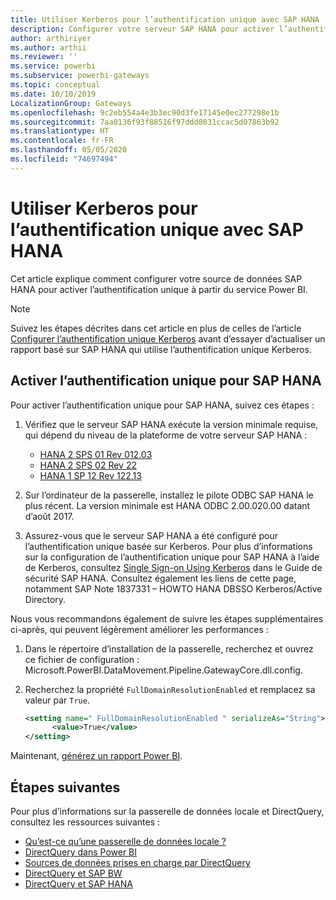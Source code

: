 ```yaml
---
title: Utiliser Kerberos pour l’authentification unique avec SAP HANA
description: Configurer votre serveur SAP HANA pour activer l’authentification unique à partir du service Power BI
author: arthiriyer
ms.author: arthii
ms.reviewer: ''
ms.service: powerbi
ms.subservice: powerbi-gateways
ms.topic: conceptual
ms.date: 10/10/2019
LocalizationGroup: Gateways
ms.openlocfilehash: 9c2eb554a4e3b3ec90d3fe17145e0ec277298e1b
ms.sourcegitcommit: 7aa0136f93f88516f97ddd8031ccac5d07863b92
ms.translationtype: HT
ms.contentlocale: fr-FR
ms.lasthandoff: 05/05/2020
ms.locfileid: "74697494"
---
```

# <a name="use-kerberos-for-single-sign-on-sso-to-sap-hana"></a>Utiliser Kerberos pour l’authentification unique avec SAP HANA

Cet article explique comment configurer votre source de données SAP HANA pour activer l’authentification unique à partir du service Power BI.

> [!NOTE]
> Suivez les étapes décrites dans cet article en plus de celles de l’article [Configurer l’authentification unique Kerberos](service-gateway-sso-kerberos.md) avant d’essayer d’actualiser un rapport basé sur SAP HANA qui utilise l’authentification unique Kerberos.

## <a name="enable-sso-for-sap-hana"></a>Activer l’authentification unique pour SAP HANA

Pour activer l’authentification unique pour SAP HANA, suivez ces étapes :

1. Vérifiez que le serveur SAP HANA exécute la version minimale requise, qui dépend du niveau de la plateforme de votre serveur SAP HANA :
   - [HANA 2 SPS 01 Rev 012.03](https://launchpad.support.sap.com/#/notes/2557386)
   - [HANA 2 SPS 02 Rev 22](https://launchpad.support.sap.com/#/notes/2547324)
   - [HANA 1 SP 12 Rev 122.13](https://launchpad.support.sap.com/#/notes/2528439)

2. Sur l’ordinateur de la passerelle, installez le pilote ODBC SAP HANA le plus récent. La version minimale est HANA ODBC 2.00.020.00 datant d’août 2017.

3. Assurez-vous que le serveur SAP HANA a été configuré pour l’authentification unique basée sur Kerberos. Pour plus d’informations sur la configuration de l’authentification unique pour SAP HANA à l’aide de Kerberos, consultez [Single Sign-on Using Kerberos](https://help.sap.com/viewer/b3ee5778bc2e4a089d3299b82ec762a7/2.0.03/1885fad82df943c2a1974f5da0eed66d.html) dans le Guide de sécurité SAP HANA. Consultez également les liens de cette page, notamment SAP Note 1837331 – HOWTO HANA DBSSO Kerberos/Active Directory.

Nous vous recommandons également de suivre les étapes supplémentaires ci-après, qui peuvent légèrement améliorer les performances :

1. Dans le répertoire d’installation de la passerelle, recherchez et ouvrez ce fichier de configuration : Microsoft.PowerBI.DataMovement.Pipeline.GatewayCore.dll.config.

2. Recherchez la propriété `FullDomainResolutionEnabled` et remplacez sa valeur par `True`.

    ```xml
    <setting name=" FullDomainResolutionEnabled " serializeAs="String">
          <value>True</value>
    </setting>
    ```

Maintenant, [générez un rapport Power BI](service-gateway-sso-kerberos.md#run-a-power-bi-report).

## <a name="next-steps"></a>Étapes suivantes

Pour plus d’informations sur la passerelle de données locale et DirectQuery, consultez les ressources suivantes :

* [Qu’est-ce qu’une passerelle de données locale ?](/data-integration/gateway/service-gateway-onprem)
* [DirectQuery dans Power BI](desktop-directquery-about.md)
* [Sources de données prises en charge par DirectQuery](desktop-directquery-data-sources.md)
* [DirectQuery et SAP BW](desktop-directquery-sap-bw.md)
* [DirectQuery et SAP HANA](desktop-directquery-sap-hana.md)
